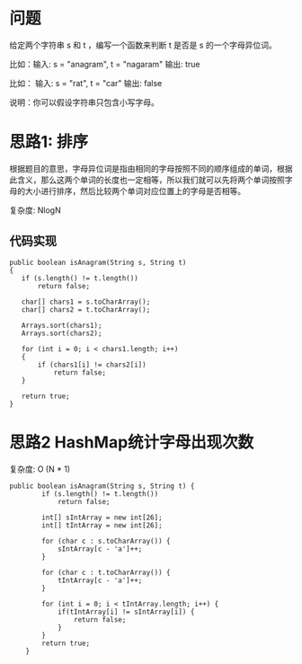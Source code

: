 # 问题
给定两个字符串 s 和 t ，编写一个函数来判断 t 是否是 s 的一个字母异位词。

比如：输入: s = "anagram", t = "nagaram"
输出: true

比如： 输入: s = "rat", t = "car"
输出: false

说明：你可以假设字符串只包含小写字母。

# 思路1: 排序

根据题目的意思，字母异位词是指由相同的字母按照不同的顺序组成的单词，根据此含义，那么这两个单词的长度也一定相等，所以我们就可以先将两个单词按照字母的大小进行排序，然后比较两个单词对应位置上的字母是否相等。

复杂度: NlogN

## 代码实现

```
public boolean isAnagram(String s, String t)
{
   if (s.length() != t.length())
       return false;

   char[] chars1 = s.toCharArray();
   char[] chars2 = t.toCharArray();

   Arrays.sort(chars1);
   Arrays.sort(chars2);

   for (int i = 0; i < chars1.length; i++)
   {
       if (chars1[i] != chars2[i])
           return false;
   }

   return true;
}

```

# 思路2 HashMap统计字母出现次数
复杂度: O (N * 1)

```
public boolean isAnagram(String s, String t) {
        if (s.length() != t.length())  
            return false;  

        int[] sIntArray = new int[26];
        int[] tIntArray = new int[26];

        for (char c : s.toCharArray()) {
            sIntArray[c - 'a']++;
        }

        for (char c : t.toCharArray()) {
            tIntArray[c - 'a']++;
        }

        for (int i = 0; i < tIntArray.length; i++) {
            if(tIntArray[i] != sIntArray[i]) {
                return false;
            }
        }
        return true;
    }
```